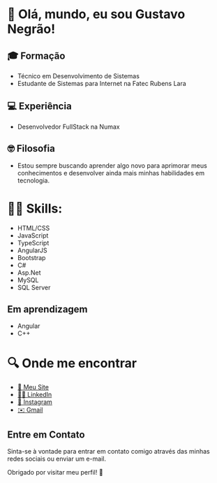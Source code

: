 # 👋 Olá, mundo, eu sou Gustavo Negrão!

## 🎓 Formação
- Técnico em Desenvolvimento de Sistemas
- Estudante de Sistemas para Internet na Fatec Rubens Lara

## 💻 Experiência
- Desenvolvedor FullStack na Numax

## 🤓 Filosofia
- Estou sempre buscando aprender algo novo para aprimorar meus conhecimentos e desenvolver ainda mais minhas habilidades em tecnologia.

# 👩‍💻 Skills:
- HTML/CSS
- JavaScript
- TypeScript
- AngularJS
- Bootstrap
- C#
- Asp.Net
- MySQL
- SQL Server

## Em aprendizagem
- Angular
- C++

# 🔍 Onde me encontrar
- [🔗 Meu Site](https://gustavo-negrao-vilaronga.vercel.app)
- [👨‍💻 LinkedIn](https://www.linkedin.com/in/gustavo-negrão)
- [📸 Instagram](https://www.instagram.com/gug4_negrao/profilecard/?igsh=MXUwbnNmajgwc2cxdg==)
- [✉️ Gmail](mailto:guieguganegrao@gmail.com)

## Entre em Contato
Sinta-se à vontade para entrar em contato comigo através das minhas redes sociais ou enviar um e-mail.

Obrigado por visitar meu perfil! 🚀
